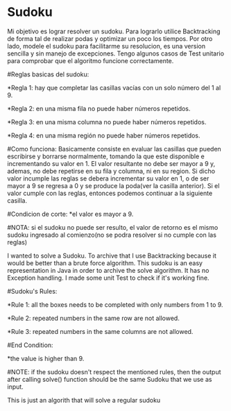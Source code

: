 # Sudoku
Mi objetivo es lograr resolver un sudoku. Para lograrlo utilice Backtracking de forma tal de realizar podas y optimizar un poco los tiempos. 
Por otro lado, modele el sudoku para facilitarme su resolucion, es una version sencilla y sin manejo de excepciones.
Tengo algunos casos de Test unitario para comprobar que el algoritmo funcione correctamente.

#Reglas basicas del sudoku:

*Regla 1: hay que completar las casillas vacías con un solo número del 1 al 9.

*Regla 2: en una misma fila no puede haber números repetidos.

*Regla 3: en una misma columna no puede haber números repetidos.

*Regla 4: en una misma región no puede haber números repetidos.


#Como funciona:
Basicamente consiste en evaluar las casillas que pueden escribirse y borrarse normalmente, tomando la que este disponible e incrementando su valor en 1. El valor resultante no debe ser mayor a 9 y, ademas, no debe repetirse en su fila y columna, ni en su region. Si dicho valor incumple las reglas se debera incrementar su valor en 1, o de ser mayor a 9 se regresa a 0 y se produce la poda(ver la casilla anterior). Si el valor cumple con las reglas, entonces podemos continuar a la siguiente casilla.

#Condicion de corte:
*el valor es mayor a 9.

#NOTA: si el sudoku no puede ser resulto, el valor de retorno es el mismo sudoku ingresado al comienzo(no se podra resolver si no cumple con las reglas)

I wanted to solve a Sudoku. To archive that I use Backtracking because it would be better than a brute force algorithm.
This sudoku is an easy representation in Java in order to archive the solve algorithm. It has no Exception handling.
I made some unit Test to check if it's working fine.

#Sudoku's Rules:

*Rule 1: all the boxes needs to be completed with only numbers from 1 to 9.

*Rule 2: repeated numbers in the same row are not allowed.

*Rule 3: repeated numbers in the same columns are not allowed.


#End Condition:

*the value is higher than 9.

#NOTE: if the sudoku doesn't respect the mentioned rules, then the output after calling solve() function should be the same Sudoku that we use as input.





This is just an algorith that will solve a regular sudoku
